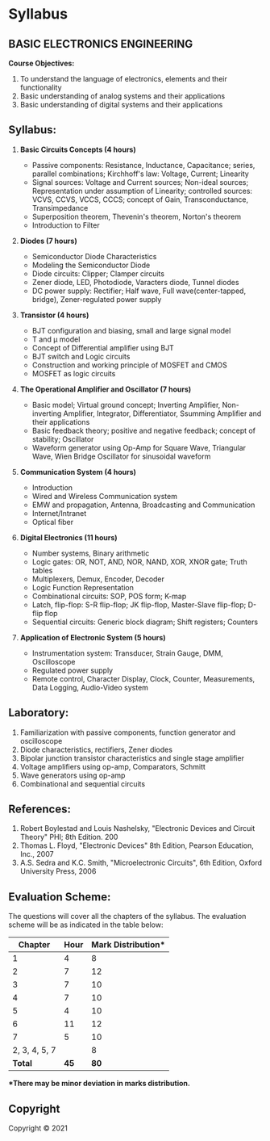 # Syllabus

## **BASIC ELECTRONICS ENGINEERING**

**Course Objectives:**
1. To understand the language of electronics, elements and their functionality
2. Basic understanding of analog systems and their applications
3. Basic understanding of digital systems and their applications

## **Syllabus:**

1. **Basic Circuits Concepts (4 hours)**
    - Passive components: Resistance, Inductance, Capacitance; series, parallel combinations; Kirchhoff's law: Voltage, Current; Linearity
    - Signal sources: Voltage and Current sources; Non-ideal sources; Representation under assumption of Linearity; controlled sources: VCVS, CCVS, VCCS, CCCS; concept of Gain, Transconductance, Transimpedance
    - Superposition theorem, Thevenin's theorem, Norton's theorem
    - Introduction to Filter

2. **Diodes (7 hours)**
    - Semiconductor Diode Characteristics
    - Modeling the Semiconductor Diode
    - Diode circuits: Clipper; Clamper circuits
    - Zener diode, LED, Photodiode, Varacters diode, Tunnel diodes
    - DC power supply: Rectifier; Half wave, Full wave(center-tapped, bridge), Zener-regulated power supply

3. **Transistor (4 hours)**
    - BJT configuration and biasing, small and large signal model
    - T and µ model
    - Concept of Differential amplifier using BJT
    - BJT switch and Logic circuits
    - Construction and working principle of MOSFET and CMOS
    - MOSFET as logic circuits

4. **The Operational Amplifier and Oscillator (7 hours)**
    - Basic model; Virtual ground concept; Inverting Amplifier, Non-inverting Amplifier, Integrator, Differentiator, Ssumming Amplifier and their applications
    - Basic feedback theory; positive and negative feedback; concept of stability; Oscillator
    - Waveform generator using Op-Amp for Square Wave, Triangular Wave, Wien Bridge Oscillator for sinusoidal waveform

5. **Communication System (4 hours)**
    - Introduction
    - Wired and Wireless Communication system
    - EMW and propagation, Antenna, Broadcasting and Communication
    - Internet/Intranet
    - Optical fiber

6. **Digital Electronics (11 hours)**
    - Number systems, Binary arithmetic
    - Logic gates: OR, NOT, AND, NOR, NAND, XOR, XNOR gate; Truth tables
    - Multiplexers, Demux, Encoder, Decoder
    - Logic Function Representation
    - Combinational circuits: SOP, POS form; K-map
    - Latch, flip-flop: S-R flip-flop; JK flip-flop, Master-Slave flip-flop; D-flip flop
    - Sequential circuits: Generic block diagram; Shift registers; Counters

7. **Application of Electronic System (5 hours)**
    - Instrumentation system: Transducer, Strain Gauge, DMM, Oscilloscope
    - Regulated power supply
    - Remote control, Character Display, Clock, Counter, Measurements, Data Logging, Audio-Video system

## **Laboratory:**

1. Familiarization with passive components, function generator and oscilloscope
2. Diode characteristics, rectifiers, Zener diodes
3. Bipolar junction transistor characteristics and single stage amplifier
4. Voltage amplifiers using op-amp, Comparators, Schmitt
5. Wave generators using op-amp
6. Combinational and sequential circuits

## **References:**

1. Robert Boylestad and Louis Nashelsky, "Electronic Devices and Circuit Theory" PHI; 8th Edition. 200
2. Thomas L. Floyd, "Electronic Devices" 8th Edition, Pearson Education, Inc., 2007
3. A.S. Sedra and K.C. Smith, "Microelectronic Circuits", 6th Edition, Oxford University Press, 2006

## **Evaluation Scheme:**

The questions will cover all the chapters of the syllabus. The evaluation scheme will be as indicated in the table below:

| Chapter | Hour | Mark Distribution* |
|---|---|---|
| 1 | 4 | 8 |
| 2 | 7 | 12 |
| 3 | 7 | 10 |
| 4 | 7 | 10 |
| 5 | 4 | 10 |
| 6 | 11 | 12 |
| 7 | 5 | 10 |
| 2, 3, 4, 5, 7 |  | 8 |
| **Total** | **45** | **80** |

**\*There may be minor deviation in marks distribution.**

## **Copyright**

Copyright &copy; 2021 
